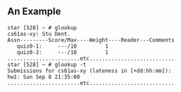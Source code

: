 ## An Example

    
    star [528] ~ # glookup
    cs61as-xy: Stu Dent.
    Assn---------Score/Max----Weight----Reader---Comments
       quiz0-1:     ---/10         1
       quiz0-2:     ---/10         1
    .......................etc...........................
    star [528] ~ # glookup -t
    Submissions for cs61as-xy (lateness in [+dd:hh:mm]):
    hw1: Sun Sep 8 21:35:00
    .......................etc...........................
    

